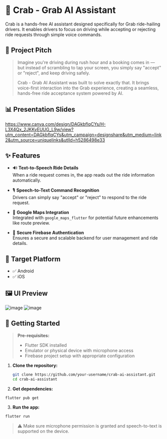 # 🦀 Crab - Grab AI Assistant

Crab is a hands-free AI assistant designed specifically for Grab ride-hailing drivers. It enables drivers to focus on driving while accepting or rejecting ride requests through simple voice commands.


## 🎯 Project Pitch

> Imagine you're driving during rush hour and a booking comes in — but instead of scrambling to tap your screen, you simply say "accept" or "reject", and keep driving safely.  
>
> Crab - Grab AI Assistant was built to solve exactly that. It brings voice-first interaction into the Grab experience, creating a seamless, hands-free ride acceptance system powered by AI.


## 📊 Presentation Slides
https://www.canva.com/design/DAGkbflqCYs/H-L3X4Qx_2JKKvEUUG_L9w/view?utm_content=DAGkbflqCYs&utm_campaign=designshare&utm_medium=link2&utm_source=uniquelinks&utlId=h5286498e33


## ✨ Features

- 🔊 **Text-to-Speech Ride Details**  
  When a ride request comes in, the app reads out the ride information automatically.

- 🎙️ **Speech-to-Text Command Recognition**  
  Drivers can simply say "accept" or "reject" to respond to the ride request.

- 📍 **Google Maps Integration**  
  Integrated with `google_maps_flutter` for potential future enhancements like route preview.

- 🔐 **Secure Firebase Authentication**  
  Ensures a secure and scalable backend for user management and ride details.
  

## 📱 Target Platform

- ✅ Android  
- ✅ iOS  


## 🖼️ UI Preview
![image](https://github.com/user-attachments/assets/2b181385-d78a-4cc3-9de3-1b2780310444)
![image](https://github.com/user-attachments/assets/2990911a-b90d-4e66-aa9b-d01cf390e0c8)

## 🚀 Getting Started

> **Pre-requisites:**
> - Flutter SDK installed
> - Emulator or physical device with microphone access
> - Firebase project setup with appropriate configuration

1. **Clone the repository:**
   ```bash
   git clone https://github.com/your-username/crab-ai-assistant.git
   cd crab-ai-assistant
2. **Get dependencies:**
```bash
flutter pub get
```
3. **Run the app:**
```bash
flutter run
```
>⚠️ Make sure microphone permission is granted and speech-to-text is supported on the device.
